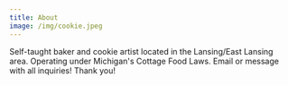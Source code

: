 ```yaml
---
title: About
image: /img/cookie.jpeg
---
```

Self-taught baker and cookie artist located in the Lansing/East Lansing area. Operating under Michigan's Cottage Food Laws. Email or message with all inquiries! Thank you!